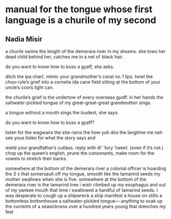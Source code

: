 # manual for the tongue whose first language is a churile of my second
## Nadia Misir
a churile swims the length of
the demerara river in my dreams.
she tows her dead
child behind her, catches me
in a net of  black hair.

do you want to know how to
buss a gyaff, she asks.

ditch the ipa chart. mimic
your grandmother’s
canal no. 1 lips. howl
the choo-ryle’s grief into a
cornelia ida cane field sitting
at the bottom
of your uncle’s coors light can.

the churile’s grief is the undertow of
every overseas gyaff. in her hands
the saltwater-pickled tongue of my
great-great-great grandmother sings.

a tongue without a mouth
sings the loudest, she says.

do you want to know how to
buss a gyaff?

listen for the
wagwans the sita-rams
the how yuh dos
the langtime me nah see yous
listen for
what the story says and

wield your grandfather’s cutlass.
reply with
di’ ’tory ’tweet.
(even if it’s not.) chop up
the queen’s english, prune
the consonants, make room
for the vowels to stretch their backs.

somewhere at the bottom of the demerara river
a colonial officer is hoarding the
 _S_ s that somersault off my tongue,
smooth like the tamarind seeds my mother
swallows when she is five. somewhere
at the bottom of the demerara river
is the tamarind tree i wish
climbed up my esophagus
and out of my yankee mouth
that time i swallowed
a handful of tamarind seeds. i was desperate
to cough up
a shipwreck a ship manifest
a house on stilts
a bottomless bottomhouse
a saltwater-pickled tongue—
anything to soak up the currents of
a seasickness over a hundred years young
that drenches
my feet